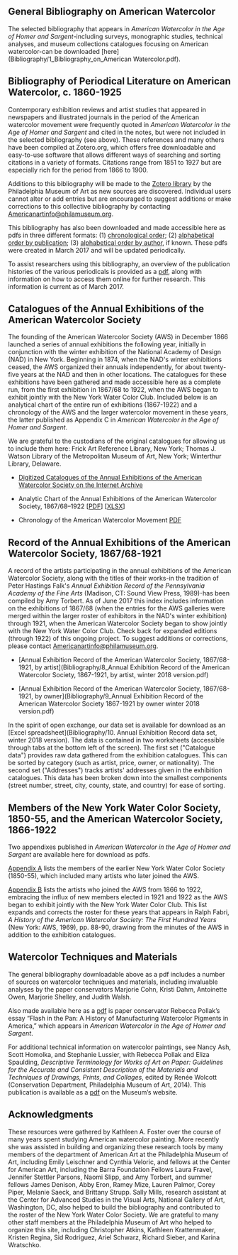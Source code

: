 ## General Bibliography on American Watercolor

The selected bibliography that appears in *American Watercolor in the Age of Homer and Sargent*-including surveys, monographic studies, technical analyses, and museum collections catalogues focusing on American watercolor-can be downloaded [here](Bibliography/1_Bibliography_on_American Watercolor.pdf). 

## Bibliography of Periodical Literature on American Watercolor, c. 1860-1925

Contemporary exhibition reviews and artist studies that appeared in newspapers and illustrated journals in the period of the American watercolor movement were frequently quoted in *American Watercolor in the Age of Homer and Sargent* and cited in the notes, but were not included in the selected bibliography (see above). These references and many others have been compiled at Zotero.org, which offers free downloadable and easy-to-use software that allows different ways of searching and sorting citations in a variety of formats. Citations range from 1851 to 1927 but are especially rich for the period from 1866 to 1900. 

Additions to this bibliography will be made to the [Zotero library](https://www.zotero.org/groups/174515/items) by the Philadelphia Museum of Art as new sources are discovered. Individual users cannot alter or add entries but are encouraged to suggest additions or make corrections to this collective bibliography by contacting [Americanartinfo@philamuseum.org](mailto:Americanartinfo@philamuseum.org).

This bibliography has also been downloaded and made accessible here as pdfs in three different formats: (1) [chronological order](Bibliography/2_Bibliography_of_Periodical_Literature_by_date.pdf); (2) [alphabetical order by publication](Bibliography/3_Bibliography_of_Periodical_Literature_by_publication.pdf); (3) [alphabetical order by author](Bibliography/4_Bibliography_of_Periodical_Literature_by_author.pdf), if known. These pdfs were created in March 2017 and will be updated periodically. 

To assist researchers using this bibliography, an overview of the publication histories of the various periodicals is provided as a [pdf](Bibliography/5_Bibliography_of_Periodical_Literature_Source_Notes.pdf), along with information on how to access them online for further research. This information is current as of March 2017.

## Catalogues of the Annual Exhibitions of the American Watercolor Society

The founding of the American Watercolor Society (AWS) in December 1866 launched a series of annual exhibitions the following year, initially in conjunction with the winter exhibition of the National Academy of Design (NAD) in New York. Beginning in 1874, when the NAD's winter exhibitions ceased, the AWS organized their annuals independently, for about twenty-five years at the NAD and then in other locations. The catalogues for these exhibitions have been gathered and made accessible here as a complete run, from the first exhibition in 1867/68 to 1922, when the AWS began to exhibit jointly with the New York Water Color Club. Included below is an analytical chart of the entire run of exhibitions (1867-1922) and a chronology of the AWS and the larger watercolor movement in these years, the latter published as Appendix C in *American Watercolor in the Age of Homer and Sargent*.

We are grateful to the custodians of the original catalogues for allowing us to include them here: Frick Art Reference Library, New York; Thomas J. Watson Library of the Metropolitan Museum of Art, New York; Winterthur Library, Delaware.

* [Digitized Catalogues of the Annual Exhibitions of the American Watercolor Society on the Internet Archive](https://archive.org/details/americanwatercolorsociety)

* Analytic Chart of the Annual Exhibitions of the American Watercolor Society, 1867/68–1922 [[PDF](Bibliography/6_Analytic_Chart_of_the_Annual_Exhibitions_of_the_AWS.pdf)] [[XLSX](Bibliography/6_Analytic_Chart_of_the_Annual_Exhibitions_of_the_AWS.xlsx)]

* Chronology of the American Watercolor Movement [PDF](Bibliography/7_Appendix_C_Chronology_of_the_American_Watercolor_Movement.pdf)

## Record of the Annual Exhibitions of the American Watercolor Society, 1867/68-1921

A record of the artists participating in the annual exhibitions of the American Watercolor Society, along with the titles of their works-in the tradition of Peter Hastings Falk's *Annual Exhibition Record of the Pennsylvania Academy of the Fine Arts* (Madison, CT: Sound View Press, 1989)-has been compiled by Amy Torbert. As of June 2017 this index includes information on the exhibitions of 1867/68 (when the entries for the AWS galleries were merged within the larger roster of exhibitors in the NAD's winter exhibition) through 1921, when the American Watercolor Society began to show jointly with the New York Water Color Club. Check back for expanded editions (through 1922) of this ongoing project. To suggest additions or corrections, please contact [Americanartinfo@philamuseum.org](mailto:Americanartinfo@philamuseum.org).

* [Annual Exhibition Record of the American Watercolor Society, 1867/68-1921, by artist](Bibliography/8_Annual Exhibition Record of the American Watercolor Society, 1867-1921, by artist, winter 2018 version.pdf)


* [Annual Exhibition Record of the American Watercolor Society, 1867/68-1921, by owner](Bibliography/9_Annual Exhibition Record of the American Watercolor Society 1867-1921 by owner winter 2018 version.pdf)


In the spirit of open exchange, our data set is available for download as an [Excel spreadsheet](Bibliography/10. Annual Exhibition Record data set, winter 2018 version). The data is contained in two worksheets (accessible through tabs at the bottom left of the screen). The first set ("Catalogue data") provides raw data gathered from the exhibition catalogues. This can be sorted by category (such as artist, price, owner, or nationality). The second set ("Addresses") tracks artists' addresses given in the exhibition catalogues. This data has been broken down into the smallest components (street number, street, city, county, state, and country) for ease of sorting.

## Members of the New York Water Color Society, 1850-55, and the American Watercolor Society, 1866-1922

Two appendixes published in *American Watercolor in the Age of Homer and Sargent* are available here for download as pdfs. 

[Appendix A](Bibliography/11_Appendix_A_Members_of_the_New_York_Water_Color_Society.pdf) lists the members of the earlier New York Water Color Society (1850-55), which included many artists who later joined the AWS. 

[Appendix B](Bibliography/12_Appendix_B_Members_of_the_American_Watercolor_Society.pdf) lists the artists who joined the AWS from 1866 to 1922, embracing the influx of new members elected in 1921 and 1922 as the AWS began to exhibit jointly with the New York Water Color Club. This list expands and corrects the roster for these years that appears in Ralph Fabri, *A History of the American Watercolor Society: The First Hundred Years* (New York: AWS, 1969), pp. 88-90, drawing from the minutes of the AWS in addition to the exhibition catalogues. 

## Watercolor Techniques and Materials

The general bibliography downloadable above as a pdf includes a number of sources on watercolor techniques and materials, including invaluable analyses by the paper conservators Marjorie Cohn, Kristi Dahm, Antoinette Owen, Marjorie Shelley, and Judith Walsh. 

Also made available here as a [pdf](Bibliography/13_Pollak_A_History_of_Manufacturing_Watercolor_Paint_in_America.pdf) is paper conservator Rebecca Pollak’s essay “Flash in the Pan: A History of Manufacturing Watercolor Pigments in America,” which appears in *American Watercolor in the Age of Homer and Sargent*.

For additional technical information on watercolor paintings, see Nancy Ash, Scott Homolka, and Stephanie Lussier, with Rebecca Pollak and Eliza Spaulding, *Descriptive Terminology for Works of Art on Paper: Guidelines for the Accurate and Consistent Description of the Materials and Techniques of Drawings, Prints, and Collages*, edited by Renée Wolcott (Conservation Department, Philadelphia Museum of Art, 2014). This publication is available as a [pdf](https://www.philamuseum.org/doc_downloads/conservation/DescriptiveTerminologyforArtonPaper.pdf) on the Museum’s website. 

## Acknowledgments

These resources were gathered by Kathleen A. Foster over the course of many years spent studying American watercolor painting. More recently she was assisted in building and organizing these research tools by many members of the department of American Art at the Philadelphia Museum of Art, including Emily Leischner and Cynthia Veloric, and fellows at the Center for American Art, including the Barra Foundation Fellows Laura Fravel, Jennifer Stettler Parsons, Naomi Slipp, and Amy Torbert, and summer fellows James Denison, Abby Eron, Ramey Mize, Lauren Palmor, Corey Piper, Melanie Saeck, and Brittany Strupp. Sally Mills, research assistant at the Center for Advanced Studies in the Visual Arts, National Gallery of Art, Washington, DC, also helped to build the bibliography and contributed to the roster of the New York Water Color Society. We are grateful to many other staff members at the Philadelphia Museum of Art who helped to organize this site, including Christopher Atkins, Kathleen Krattenmaker, Kristen Regina, Sid Rodriguez, Ariel Schwarz, Richard Sieber, and Karina Wratschko. 
